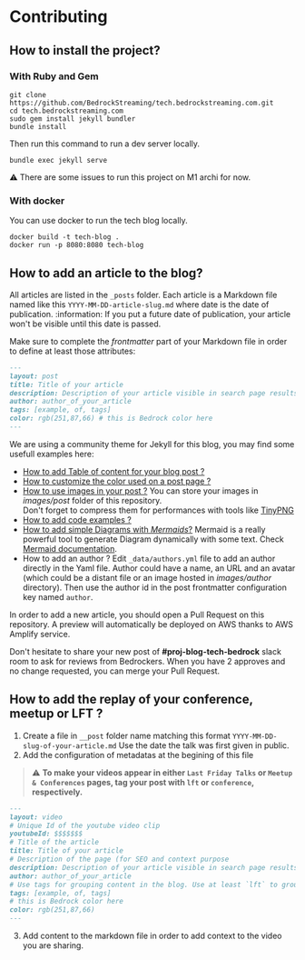 # Contributing

## How to install the project?

### With Ruby and Gem

```shell
git clone https://github.com/BedrockStreaming/tech.bedrockstreaming.com.git
cd tech.bedrockstreaming.com
sudo gem install jekyll bundler
bundle install
```

Then run this command to run a dev server locally.
```shell
bundle exec jekyll serve
```

:warning: There are some issues to run this project on M1 archi for now.

### With docker

You can use docker to run the tech blog locally.

```shell
docker build -t tech-blog .
docker run -p 8080:8080 tech-blog 
```

## How to add an article to the blog?
 
All articles are listed in the `_posts` folder.
Each article is a Markdown file named like this `YYYY-MM-DD-article-slug.md` where date is the date of publication.
:information: If you put a future date of publication, your article won't be visible until this date is passed.

Make sure to complete the _frontmatter_ part of your Markdown file in order to define at least those attributes:

```markdown
---
layout: post
title: Title of your article
description: Description of your article visible in search page results
author: author_of_your_article 
tags: [example, of, tags]
color: rgb(251,87,66) # this is Bedrock color here
---
```

We are using a community theme for Jekyll for this blog, you may find some usefull examples here:
- [How to add Table of content for your blog post ?](https://sylhare.github.io/Type-on-Strap/2013/12/12/Generate-a-table-of-content.html)
- [How to customize the color used on a post page ?](https://sylhare.github.io/Type-on-Strap/2019/05/18/color-post.html)
- [How to use images in your post ?](https://sylhare.github.io/Type-on-Strap/2014/11/29/feature-images.html)
  You can store your images in _images/post_ folder of this repository.  
  Don't forget to compress them for performances with tools like [TinyPNG](https://tinypng.com/)
- [How to add code examples ?](https://sylhare.github.io/Type-on-Strap/2014/08/08/Markup-Syntax-Highlighting.html)
- [How to add simple Diagrams with _Mermaids_?](https://sylhare.github.io/Type-on-Strap/2013/11/02/Tech-stuff-example.html#Mermaid)
  Mermaid is a really powerful tool to generate Diagram dynamically with some text.
  Check [Mermaid documentation](https://mermaid-js.github.io/mermaid/#/).
- How to add an author ? 
  Edit `_data/authors.yml` file to add an author directly in the Yaml file.
  Author could have a name, an URL and an avatar (which could be a distant file or an image hosted in _images/author_ directory).
  Then use the author id in the post frontmatter configuration key named `author`.

In order to add a new article, you should open a Pull Request on this repository.
A preview will automatically be deployed on AWS thanks to AWS Amplify service.

Don't hesitate to share your new post of **#proj-blog-tech-bedrock** slack room to ask for reviews from Bedrockers.
When you have 2 approves and no change requested, you can merge your Pull Request.


## How to add the replay of your conference, meetup or LFT ? 


1. Create a file in `__post` folder name matching this format `YYYY-MM-DD-slug-of-your-article.md`
   Use the date the talk was first given in public.
2. Add the configuration of metadatas at the begining of this file

> :warning: **To make your videos appear in either `Last Friday Talks` or `Meetup & Conferences` pages, tag your post with `lft` or `conference`, respectively.**

```markdown
---
layout: video
# Unique Id of the youtube video clip
youtubeId: $$$$$$$ 
# Title of the article
title: Title of your article
# Description of the page (for SEO and context purpose
description: Description of your article visible in search page results
author: author_of_your_article 
# Use tags for grouping content in the blog. Use at least `lft` to group with other lft talks or `conference` for meetup or conferences
tags: [example, of, tags]
# this is Bedrock color here
color: rgb(251,87,66) 
---
```

3. Add content to the markdown file in order to add context to the video you are sharing.



